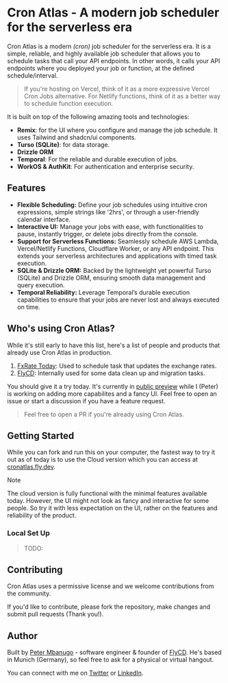 # Cron Atlas - A modern job scheduler for the serverless era

Cron Atlas is a modern _(cron)_ job scheduler for the serverless era. It is a simple, reliable, and highly available job scheduler that allows you to schedule tasks that call your API endpoints. In other words, it calls your API endpoints where you deployed your job or function, at the defined schedule/interval.

> If you're hosting on Vercel, think of it as a more expressive Vercel Cron Jobs alternative. For Netlify functions, think of it as a better way to schedule function execution.

It is built on top of the following amazing tools and technologies:

- **Remix**: for the UI where you configure and manage the job schedule. It uses Tailwind and shadcn/ui components.
- **Turso (SQLite)**: for data storage.
- **Drizzle ORM**
- **Temporal**: For the reliable and durable execution of jobs.
- **WorkOS & AuthKit**: For authentication and enterprise security.

## Features

- **Flexible Scheduling:** Define your job schedules using intuitive cron expressions, simple strings like '2hrs', or through a user-friendly calendar interface.
- **Interactive UI:** Manage your jobs with ease, with functionalities to pause, instantly trigger, or delete jobs directly from the console.
- **Support for Serverless Functions:** Seamlessly schedule AWS Lambda, Vercel/Netlify Functions, Cloudflare Worker, or any API endpoint. This extends your serverless architectures and applications with timed task execution.
- **SQLite & Drizzle ORM:** Backed by the lightweight yet powerful Turso (SQLite) and Drizzle ORM, ensuring smooth data management and query execution.
- **Temporal Reliability:** Leverage Temporal’s durable execution capabilities to ensure that your jobs are never lost and always executed on time.

## Who's using Cron Atlas?

While it's still early to have this list, here's a list of people and products that already use Cron Atlas in production.

1. [FxRate Today](https://fxrate.today/): Used to schedule task that updates the exchange rates.
2. [FlyCD](https://flycd.dev): Internally used for some data clean up and migration tasks.

You should give it a try today. It's currently in [public preview](https://cronatlas.dev/) while I (Peter) is working on adding more capabilites and a fancy UI. Feel free to open an issue or start a discussion if you have a feature request.

> Feel free to open a PR if you're already using Cron Atlas.

## Getting Started

While you can fork and run this on your computer, the fastest way to try it out as of today is to use the Cloud version which you can access at [cronatlas.fly.dev](https://cronatlas.dev/).

> [!NOTE]
> The cloud version is fully functional with the minimal features available today. However, the UI might not look as fancy and interactive for some people. So try it with less expectation on the UI, rather on the features and reliability of the product.

### Local Set Up

> TODO:

## Contributing

Cron Atlas uses a permissive license and we welcome contributions from the community.

If you'd like to contribute, please fork the repository, make changes and submit pull requests (Thank you!).

## Author

Built by [Peter Mbanugo](https://pmbanugo.me/) - software engineer & founder of [FlyCD](https://flycd.dev/). He's based in Munich (Germany), so feel free to ask for a physical or virtual hangout.

You can connect with me on [Twitter](https://twitter.com/p_mbanugo) or [LinkedIn](https://www.linkedin.com/in/pmbanugo/).
